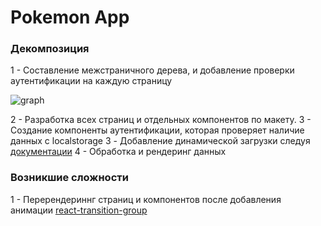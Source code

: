 # Pokemon App



### Декомпозиция

1 - Составление межстраничного дерева, и добавление проверки аутентификации на каждую страницу

![graph](https://i.ibb.co/6tGyBbW/Graph.png)

2 - Разработка всех страниц и отдельных компонентов по макету.
3 - Создание компоненты аутентификации, которая проверяет наличие данных с localstorage
3 - Добавление динамической загрузки следуя [документации](https://github.com/PokemonTCG/pokemon-tcg-sdk-javascript)
4 - Обработка и рендеринг данных 

### Возникшие сложности

1 - Перерендериннг страниц и компонентов после добавления анимации [react-transition-group](https://github.com/reactjs/react-transition-group)
